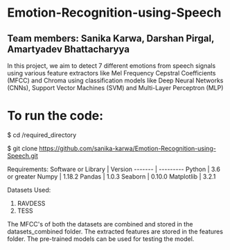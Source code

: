 # Emotion-Recognition-using-Speech
## Team members: Sanika Karwa, Darshan Pirgal, Amartyadev Bhattacharyya

In this project, we aim to detect 7 different emotions from speech signals using various
feature extractors like Mel Frequency Cepstral Coefficients (MFCC) and Chroma using classification models
like Deep Neural Networks (CNNs), Support Vector Machines (SVM) and Multi-Layer Perceptron (MLP)

# To run the code:
$ cd /required_directory

$ git clone https://github.com/sanika-karwa/Emotion-Recognition-using-Speech.git

Requirements:
Software or Library | Version
------- | ---------
Python | 3.6 or greater
Numpy | 1.18.2
Pandas | 1.0.3
Seaborn | 0.10.0
Matplotlib | 3.2.1

Datasets Used:
1. RAVDESS
2. TESS 

The MFCC's of both the datasets are combined and stored in the datasets_combined folder.
The extracted features are stored in the features folder.
The pre-trained models can be used for testing the model.
